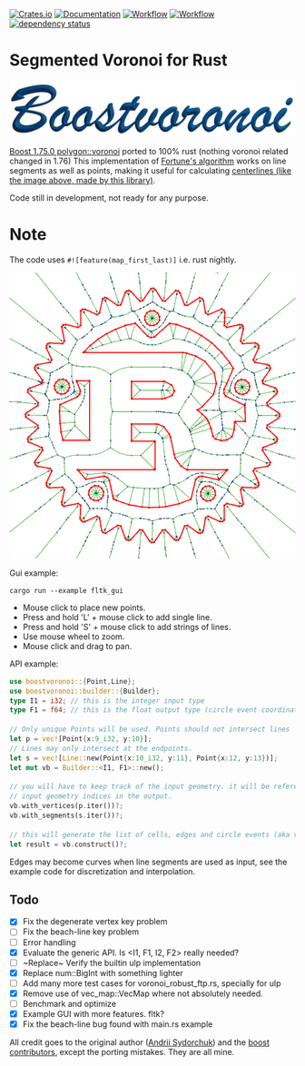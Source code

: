 [![Crates.io](https://meritbadge.herokuapp.com/boostvoronoi)](https://crates.io/crates/boostvoronoi)
[![Documentation](https://docs.rs/boostvoronoi/badge.svg)](https://docs.rs/boostvoronoi)
[![Workflow](https://github.com/eadf/boostvoronoi.rs/workflows/Rust/badge.svg)](https://github.com/eadf/boostvoronoi.rs/workflows/Rust/badge.svg)
[![Workflow](https://github.com/eadf/boostvoronoi.rs/workflows/Clippy/badge.svg)](https://github.com/eadf/boostvoronoi.rs/workflows/Clippy/badge.svg)
[![dependency status](https://deps.rs/crate/boostvoronoi/0.8.4/status.svg)](https://deps.rs/crate/boostvoronoi/0.8.4)

# Segmented Voronoi for Rust
![Rusty voronoi](img/title.png)


[Boost 1.75.0 polygon::voronoi](https://www.boost.org/doc/libs/1_75_0/libs/polygon/doc/voronoi_main.htm) ported to 100% rust (nothing voronoi related changed in 1.76)
This implementation of [Fortune's algorithm](https://en.wikipedia.org/wiki/Fortune%27s_algorithm) works on line segments as well as points, making it useful for calculating [centerlines (like the image above, made by this library)](https://github.com/eadf/toxicblend.rs).

Code still in development, not ready for any purpose.

# Note
The code uses ```#![feature(map_first_last)]``` i.e. rust nightly.

![Rusty voronoi](img/img.png)

Gui example:
```fish
cargo run --example fltk_gui
```
* Mouse click to place new points. 
* Press and hold 'L' + mouse click to add single line. 
* Press and hold 'S' + mouse click to add strings of lines.
* Use mouse wheel to zoom.
* Mouse click and drag to pan.

API example:
```rust
use boostvoronoi::{Point,Line};
use boostvoronoi::builder::{Builder};
type I1 = i32; // this is the integer input type
type F1 = f64; // this is the float output type (circle event coordinates)

// Only unique Points will be used. Points should not intersect lines
let p = vec![Point{x:9_i32, y:10}];
// Lines may only intersect at the endpoints.
let s = vec![Line::new(Point{x:10_i32, y:11}, Point{x:12, y:13})];
let mut vb = Builder::<I1, F1>::new();

// you will have to keep track of the input geometry. it will be referenced as
// input geometry indices in the output.
vb.with_vertices(p.iter())?;
vb.with_segments(s.iter())?;

// this will generate the list of cells, edges and circle events (aka vertices)
let result = vb.construct()?;
```
Edges may become curves when line segments are used as input, see the example code for discretization and interpolation. 

## Todo
- [x] Fix the degenerate vertex key problem
- [ ] Fix the beach-line key problem
- [ ] Error handling
- [X] Evaluate the generic API. Is <I1, F1, I2, F2> really needed?
- [ ] ~Replace~ Verify the builtin ulp implementation
- [x] Replace num::BigInt with something lighter
- [ ] Add many more test cases for voronoi_robust_ftp.rs, specially for ulp
- [x] Remove use of vec_map::VecMap where not absolutely needed.
- [ ] Benchmark and optimize
- [x] Example GUI with more features. fltk?
- [x] Fix the beach-line bug found with main.rs example

All credit goes to the original author ([Andrii Sydorchuk](https://github.com/asydorchuk)) and the [boost contributors](https://github.com/boostorg/polygon), except the porting mistakes. They are all mine.

